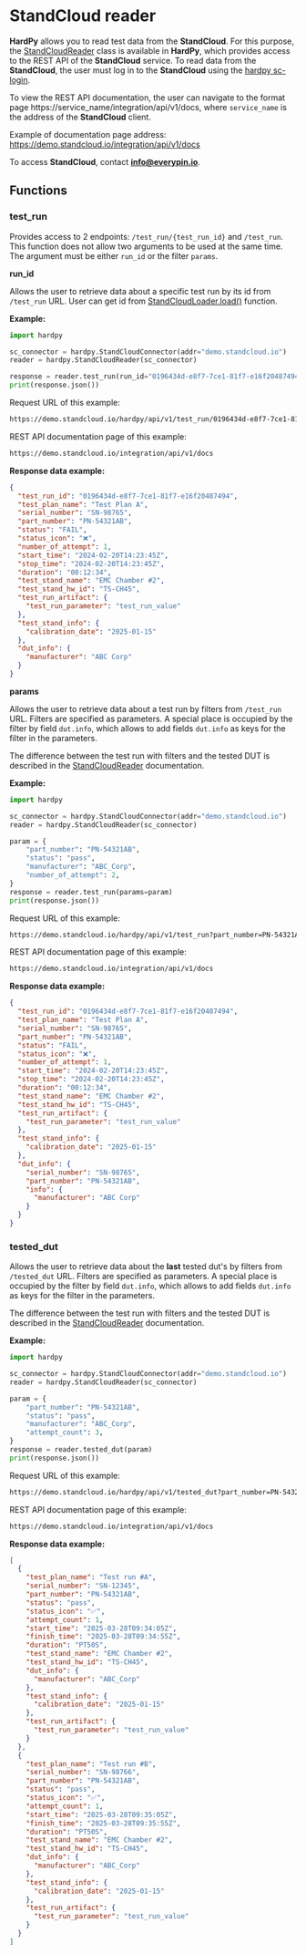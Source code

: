 # StandCloud reader

**HardPy** allows you to read test data from the **StandCloud**.
For this purpose, the [StandCloudReader](./../documentation/pytest_hardpy.md#standcloudreader)
class is available in **HardPy**, which provides access to the REST API of the **StandCloud** service.
To read data from the **StandCloud**, the user must log in to the **StandCloud**
using the [hardpy sc-login](./../documentation/cli.md#sc-login).

To view the REST API documentation, the user can navigate to the format page
https://service_name/integration/api/v1/docs,
where `service_name` is the address of the **StandCloud** client.

Example of documentation page address: https://demo.standcloud.io/integration/api/v1/docs

To access **StandCloud**, contact **info@everypin.io**.

## Functions

### test_run

Provides access to 2 endpoints: `/test_run/{test_run_id}` and `/test_run`.
This function does not allow two arguments to be used at the same time.
The argument must be either `run_id` or the filter `params`.

**run_id**

Allows the user to retrieve data about a specific test run by its id from `/test_run` URL.
User can get id from [StandCloudLoader.load()](./../documentation/pytest_hardpy.md#standcloudloader)
function.

**Example:**

```python
import hardpy

sc_connector = hardpy.StandCloudConnector(addr="demo.standcloud.io")
reader = hardpy.StandCloudReader(sc_connector)

response = reader.test_run(run_id="0196434d-e8f7-7ce1-81f7-e16f20487494")
print(response.json())
```

Request URL of this example:

```bash
https://demo.standcloud.io/hardpy/api/v1/test_run/0196434d-e8f7-7ce1-81f7-e16f20487494
```

REST API documentation page of this example:

```bash
https://demo.standcloud.io/integration/api/v1/docs
```

**Response data example:**

```json
{
  "test_run_id": "0196434d-e8f7-7ce1-81f7-e16f20487494",
  "test_plan_name": "Test Plan A",
  "serial_number": "SN-98765",
  "part_number": "PN-54321AB",
  "status": "FAIL",
  "status_icon": "❌",
  "number_of_attempt": 1,
  "start_time": "2024-02-20T14:23:45Z",
  "stop_time": "2024-02-20T14:23:45Z",
  "duration": "00:12:34",
  "test_stand_name": "EMC Chamber #2",
  "test_stand_hw_id": "TS-CH45",
  "test_run_artifact": {
    "test_run_parameter": "test_run_value"
  },
  "test_stand_info": {
    "calibration_date": "2025-01-15"
  },
  "dut_info": {
    "manufacturer": "ABC Corp"
  }
}
```

**params**

Allows the user to retrieve data about a test run by filters from `/test_run` URL.
Filters are specified as parameters. A special place is occupied by the filter by field `dut.info`,
which allows to add fields `dut.info` as keys for the filter in the parameters.

The difference between the test run with filters and the tested DUT is described in the
[StandCloudReader](./../documentation/pytest_hardpy.md#standcloudreader) documentation.

**Example:**

```python
import hardpy

sc_connector = hardpy.StandCloudConnector(addr="demo.standcloud.io")
reader = hardpy.StandCloudReader(sc_connector)

param = {
    "part_number": "PN-54321AB",
    "status": "pass",
    "manufacturer": "ABC_Corp",
    "number_of_attempt": 2,
}
response = reader.test_run(params=param)
print(response.json())
```

Request URL of this example:

```bash
https://demo.standcloud.io/hardpy/api/v1/test_run?part_number=PN-54321AB&status=pass&manufacturer=ABC_Corp&number_of_attempt=2
```

REST API documentation page of this example:

```bash
https://demo.standcloud.io/integration/api/v1/docs
```

**Response data example:**

```json
{
  "test_run_id": "0196434d-e8f7-7ce1-81f7-e16f20487494",
  "test_plan_name": "Test Plan A",
  "serial_number": "SN-98765",
  "part_number": "PN-54321AB",
  "status": "FAIL",
  "status_icon": "❌",
  "number_of_attempt": 1,
  "start_time": "2024-02-20T14:23:45Z",
  "stop_time": "2024-02-20T14:23:45Z",
  "duration": "00:12:34",
  "test_stand_name": "EMC Chamber #2",
  "test_stand_hw_id": "TS-CH45",
  "test_run_artifact": {
    "test_run_parameter": "test_run_value"
  },
  "test_stand_info": {
    "calibration_date": "2025-01-15"
  },
  "dut_info": {
    "serial_number": "SN-98765",
    "part_number": "PN-54321AB",
    "info": {
      "manufacturer": "ABC Corp"
    }
  }
}
```

### tested_dut

Allows the user to retrieve data about the **last** tested dut's by filters from `/tested_dut` URL.
Filters are specified as parameters. A special place is occupied by the filter by field `dut.info`,
which allows to add fields `dut.info` as keys for the filter in the parameters.

The difference between the test run with filters and the tested DUT is described in the
[StandCloudReader](./../documentation/pytest_hardpy.md#standcloudreader) documentation.

**Example:**

```python
import hardpy

sc_connector = hardpy.StandCloudConnector(addr="demo.standcloud.io")
reader = hardpy.StandCloudReader(sc_connector)

param = {
    "part_number": "PN-54321AB",
    "status": "pass",
    "manufacturer": "ABC_Corp",
    "attempt_count": 3,
}
response = reader.tested_dut(param)
print(response.json())
```

Request URL of this example:

```bash
https://demo.standcloud.io/hardpy/api/v1/tested_dut?part_number=PN-54321AB&status=pass&manufacturer=ABC_Corp&attempt_count=3
```

REST API documentation page of this example:

```bash
https://demo.standcloud.io/integration/api/v1/docs
```

**Response data example:**

```json
[
  {
    "test_plan_name": "Test run #A",
    "serial_number": "SN-12345",
    "part_number": "PN-54321AB",
    "status": "pass",
    "status_icon": "✅",
    "attempt_count": 1,
    "start_time": "2025-03-28T09:34:05Z",
    "finish_time": "2025-03-28T09:34:55Z",
    "duration": "PT50S",
    "test_stand_name": "EMC Chamber #2",
    "test_stand_hw_id": "TS-CH45",
    "dut_info": {
      "manufacturer": "ABC_Corp"
    },
    "test_stand_info": {
      "calibration_date": "2025-01-15"
    },
    "test_run_artifact": {
      "test_run_parameter": "test_run_value"
    }
  },
  {
    "test_plan_name": "Test run #B",
    "serial_number": "SN-98766",
    "part_number": "PN-54321AB",
    "status": "pass",
    "status_icon": "✅",
    "attempt_count": 1,
    "start_time": "2025-03-28T09:35:05Z",
    "finish_time": "2025-03-28T09:35:55Z",
    "duration": "PT50S",
    "test_stand_name": "EMC Chamber #2",
    "test_stand_hw_id": "TS-CH45",
    "dut_info": {
      "manufacturer": "ABC_Corp"
    },
    "test_stand_info": {
      "calibration_date": "2025-01-15"
    },
    "test_run_artifact": {
      "test_run_parameter": "test_run_value"
    }
  }
]
```
